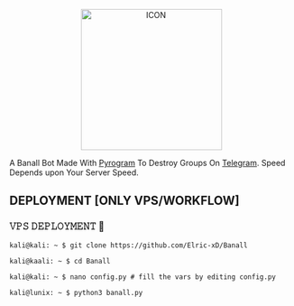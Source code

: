 <p align="center"><img src="https://telegra.ph/file/3cdb65b6d72babdb39941.jpg" alt="ICON" width="250" height="250"/></p>

A Banall Bot Made With [Pyrogram](https://docs.pyrogram.org/)  To Destroy Groups On [Telegram](https://telegram.org/).
Speed Depends upon Your Server Speed.

## DEPLOYMENT [ONLY VPS/WORKFLOW]

### 𝚅𝙿𝚂 𝙳𝙴𝙿𝙻𝙾𝚈𝙼𝙴𝙽𝚃 🚀


```console
kali@kali: ~ $ git clone https://github.com/Elric-xD/Banall

kali@kaali: ~ $ cd Banall

kali@kali: ~ $ nano config.py # fill the vars by editing config.py

kali@lunix: ~ $ python3 banall.py
```
